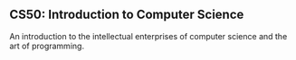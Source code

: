 ## CS50: Introduction to Computer Science

An introduction to the intellectual enterprises of computer science and the art of programming.
